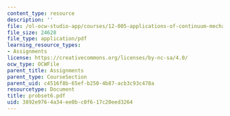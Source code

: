 ```yaml
---
content_type: resource
description: ''
file: /ol-ocw-studio-app/courses/12-005-applications-of-continuum-mechanics-to-earth-atmospheric-and-planetary-sciences-spring-2006/3892e9764a34ee0bc0f617c20eed3264_probset6.pdf
file_size: 24628
file_type: application/pdf
learning_resource_types:
- Assignments
license: https://creativecommons.org/licenses/by-nc-sa/4.0/
ocw_type: OCWFile
parent_title: Assignments
parent_type: CourseSection
parent_uid: c4516f8b-65ef-b250-4b87-acb3c93c478a
resourcetype: Document
title: probset6.pdf
uid: 3892e976-4a34-ee0b-c0f6-17c20eed3264
---
```

